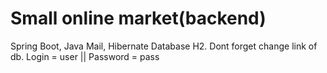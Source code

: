 # Small online market(backend)
Spring Boot, Java Mail, Hibernate
Database H2. Dont forget change link of db. Login = user || Password = pass
